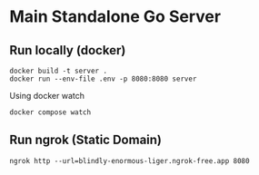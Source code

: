 # Main Standalone Go Server

## Run locally (docker)
```
docker build -t server .
docker run --env-file .env -p 8080:8080 server
```
Using docker watch
```
docker compose watch
```

## Run ngrok (Static Domain)
```
ngrok http --url=blindly-enormous-liger.ngrok-free.app 8080
```
